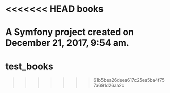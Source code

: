 <<<<<<< HEAD
books
=====

A Symfony project created on December 21, 2017, 9:54 am.
=======
# test_books
>>>>>>> 61b5bea26deea617c25ea5ba4f757a691d26aa2c
